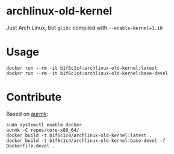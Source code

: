 # archlinux-old-kernel

Just Arch Linux, but `glibc` compiled with `--enable-kernel=3.10`

# Usage

```
docker run --rm -it b1f6c1c4:archlinux-old-kernel:latest
docker run --rm -it b1f6c1c4:archlinux-old-kernel:base-devel
```

# Contribute

Based on [aurmk](https://github.com/b1f6c1c4/aurmk):

```
sudo systemctl enable docker
aurmk -C repos/core-x86_64/
docker build -t b1f6c1c4/archlinux-old-kernel:latest .
docker build -t b1f6c1c4/archlinux-old-kernel:base-devel -f Dockerfile.devel .
```
